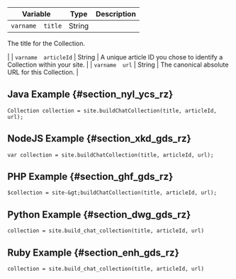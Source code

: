---
---

|  Variable  | Type  | Description  |
|---|---|---|
|  `varname  title`  | String  |
The title for the Collection.

|
|  `varname  articleId`  | String  | A unique article ID you chose to identify a Collection within your site.  |
|  `varname  url`  | String  | The canonical absolute URL for this Collection.  |
## Java Example {#section_nyl_ycs_rz}

```
Collection collection = site.buildChatCollection(title, articleId, url); 

```
## NodeJS Example {#section_xkd_gds_rz}

```
var collection = site.buildChatCollection(title, articleId, url); 

```
## PHP Example {#section_ghf_gds_rz}

```
$collection = site-&gt;buildChatCollection(title, articleId, url); 

```
## Python Example {#section_dwg_gds_rz}

```
collection = site.build_chat_collection(title, articleId, url) 

```
## Ruby Example {#section_enh_gds_rz}

```
collection = site.build_chat_collection(title, articleId, url)
```
